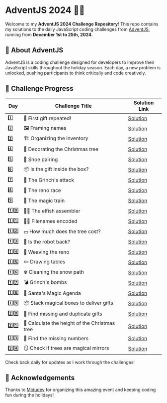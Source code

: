 # AdventJS 2024 🎄✨

Welcome to my **AdventJS 2024 Challenge Repository**!
This repo contains my solutions to the daily JavaScript coding challenges from [AdventJS](https://adventjs.dev), running from **December 1st to 25th, 2024**.

## 🚀 About AdventJS

AdventJS is a coding challenge designed for developers to improve their JavaScript skills throughout the holiday season. Each day, a new problem is unlocked, pushing participants to think critically and code creatively.

## 📅 Challenge Progress

| Day  | Challenge Title                               | Solution Link                            |
| ---- | --------------------------------------------- | ---------------------------------------- |
| 1️⃣   | 🎁 First gift repeated!                       | [Solution](./solutions/day-01/day-01.md) |
| 2️⃣   | 🖼️ Framing names                              | [Solution](./solutions/day-02/day-02.md) |
| 3️⃣   | 🏗️ Organizing the inventory                   | [Solution](./solutions/day-03/day-03.md) |
| 4️⃣   | 🎄 Decorating the Christmas tree              | [Solution](./solutions/day-04/day-04.md) |
| 5️⃣   | 👞 Shoe pairing                               | [Solution](./solutions/day-05/day-05.md) |
| 6️⃣   | 📦 Is the gift inside the box?                | [Solution](./solutions/day-06/day-06.md) |
| 7️⃣   | 👹 The Grinch's attack                        | [Solution](./solutions/day-07/day-07.md) |
| 8️⃣   | 🦌 The reno race                              | [Solution](./solutions/day-08/day-08.md) |
| 9️⃣   | 🚂 The magic train                            | [Solution](./solutions/day-09/day-09.md) |
| 1️⃣0️⃣ | 👩‍💻 The elfish assembler                       | [Solution](./solutions/day-10/day-10.md) |
| 1️⃣1️⃣ | 🏴‍☠️ Filenames encoded                          | [Solution](./solutions/day-11/day-11.md) |
| 1️⃣2️⃣ | 💵 How much does the tree cost?               | [Solution](./solutions/day-12/day-12.md) |
| 1️⃣3️⃣ | 🤖 Is the robot back?                         | [Solution](./solutions/day-13/day-13.md) |
| 1️⃣4️⃣ | 🦌 Weaving the reno                           | [Solution](./solutions/day-14/day-14.md) |
| 1️⃣5️⃣ | ✏️ Drawing tables                             | [Solution](./solutions/day-15/day-15.md) |
| 1️⃣6️⃣ | ❄️ Cleaning the snow path                     | [Solution](./solutions/day-16/day-16.md) |
| 1️⃣7️⃣ | 💣 Grinch's bombs                             | [Solution](./solutions/day-17/day-17.md) |
| 1️⃣8️⃣ | 📇 Santa's Magic Agenda                       | [Solution](./solutions/day-18/day-18.md) |
| 1️⃣9️⃣ | 📦 Stack magical boxes to deliver gifts       | [Solution](./solutions/day-19/day-19.md) |
| 2️⃣0️⃣ | 🎁 Find missing and duplicate gifts           | [Solution](./solutions/day-20/day-20.md) |
| 2️⃣1️⃣ | 🎄 Calculate the height of the Christmas tree | [Solution](./solutions/day-21/day-21.md) |
| 2️⃣3️⃣ | 🔢 Find the missing numbers                   | [Solution](./solutions/day-23/day-23.md) |
| 2️⃣4️⃣ | 🪞 Check if trees are magical mirrors         | [Solution](./solutions/day-24/day-24.md) |

Check back daily for updates as I work through the challenges!

## 🌟 Acknowledgements

Thanks to [Midudev](https://midu.dev) for organizing this amazing event and keeping coding fun during the holidays!
